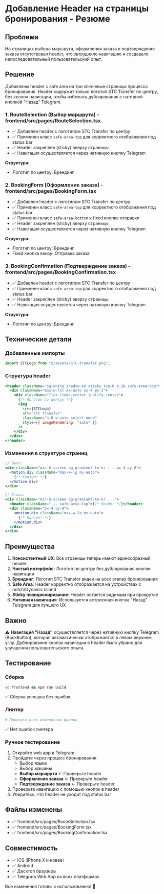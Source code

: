 # Добавление Header на страницы бронирования - Резюме

## Проблема

На страницах выбора маршрута, оформления заказа и подтверждения заказа отсутствовал header, что затрудняло навигацию и создавало непоследовательный пользовательский опыт.

## Решение

Добавлены header с safe area на три ключевые страницы процесса бронирования. Header содержит только логотип STC Transfer по центру, без кнопок навигации, чтобы избежать дублирования с нативной кнопкой "Назад" Telegram.

### 1. RouteSelection (Выбор маршрута) - frontend/src/pages/RouteSelection.tsx

- ✅ Добавлен header с логотипом STC Transfer по центру
- ✅ Применен класс `safe-area-top` для корректного отображения под status bar
- ✅ Header закреплен (sticky) вверху страницы
- ✅ Навигация осуществляется через нативную кнопку Telegram

**Структура:**

- Логотип по центру: Брендинг

### 2. BookingForm (Оформление заказа) - frontend/src/pages/BookingForm.tsx

- ✅ Добавлен header с логотипом STC Transfer по центру
- ✅ Применен класс `safe-area-top` для корректного отображения под status bar
- ✅ Применен класс `safe-area-bottom` к fixed кнопке отправки
- ✅ Header закреплен (sticky) вверху страницы
- ✅ Навигация осуществляется через нативную кнопку Telegram

**Структура:**

- Логотип по центру: Брендинг
- Fixed кнопка внизу: Отправка заказа

### 3. BookingConfirmation (Подтверждение заказа) - frontend/src/pages/BookingConfirmation.tsx

- ✅ Добавлен header с логотипом STC Transfer по центру
- ✅ Применен класс `safe-area-top` для корректного отображения под status bar
- ✅ Header закреплен (sticky) вверху страницы
- ✅ Навигация осуществляется через нативную кнопку Telegram

**Структура:**

- Логотип по центру: Брендинг

## Технические детали

### Добавленные импорты

```typescript
import STCLogo from "@/assets/STC-transfer.png";
```

### Структура header

```jsx
<header className="bg-white shadow-sm sticky top-0 z-20 safe-area-top">
  <div className="max-w-7xl mx-auto px-4 py-3">
    <div className="flex items-center justify-center">
      {/* Логотип по центру */}
      <img
        src={STCLogo}
        alt="STC Transfer"
        className="h-8 w-auto select-none"
        style={{ imageRendering: "auto" }}
      />
    </div>
  </div>
</header>
```

### Изменения в структуре страниц

```jsx
// Было:
<div className="min-h-screen bg-gradient-to-br ... px-4 py-8">
  <motion.div className="max-w-lg mx-auto">
    {/* Контент */}
  </motion.div>
</div>

// Стало:
<div className="min-h-screen bg-gradient-to-br ...">
  <header className="... safe-area-top">{/* Header */}</header>
  <div className="px-4 py-8">
    <motion.div className="max-w-lg mx-auto">
      {/* Контент */}
    </motion.div>
  </div>
</div>
```

## Преимущества

1. **Консистентный UX**: Все страницы теперь имеют единообразный header
2. **Чистый интерфейс**: Логотип по центру без дублирования кнопок навигации
3. **Брендинг**: Логотип STC Transfer виден на всех этапах бронирования
4. **Safe Area**: Header корректно отображается на устройствах с notch/Dynamic Island
5. **Sticky позиционирование**: Header остается видимым при прокрутке
6. **Нативная навигация**: Используется встроенная кнопка "Назад" Telegram для лучшего UX

## Важно

⚠️ **Навигация "Назад"** осуществляется через нативную кнопку Telegram (BackButton), которая автоматически отображается в левом верхнем углу. Дублирование кнопок навигации в header было убрано для улучшения пользовательского опыта.

## Тестирование

### Сборка

```bash
cd frontend && npm run build
```

✅ Сборка успешна без ошибок

### Линтер

```bash
# Проверка всех измененных файлов
```

✅ Нет ошибок линтера

### Ручное тестирование

1. Откройте web app в Telegram
2. Пройдите через процесс бронирования:
   - Выбор языка
   - Выбор машины
   - **Выбор маршрута** ← Проверьте header
   - **Оформление заказа** ← Проверьте header
   - **Подтверждение заказа** ← Проверьте header
3. Проверьте навигацию с помощью кнопок в header
4. Убедитесь, что header не уходит под status bar

## Файлы изменены

- ✅ frontend/src/pages/RouteSelection.tsx
- ✅ frontend/src/pages/BookingForm.tsx
- ✅ frontend/src/pages/BookingConfirmation.tsx

## Совместимость

- ✅ iOS (iPhone X и новее)
- ✅ Android
- ✅ Десктоп браузеры
- ✅ Telegram Web App на всех платформах

Все изменения готовы к использованию! 🚀
